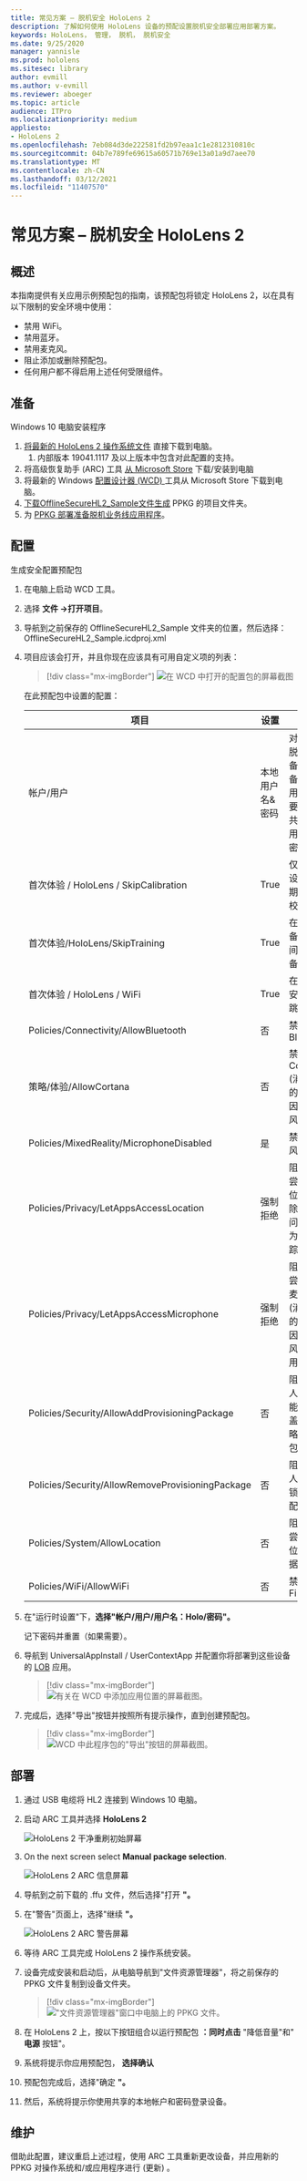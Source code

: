 ```yaml
---
title: 常见方案 – 脱机安全 HoloLens 2
description: 了解如何使用 HoloLens 设备的预配设置脱机安全部署应用部署方案。
keywords: HoloLens， 管理， 脱机， 脱机安全
ms.date: 9/25/2020
manager: yannisle
ms.prod: hololens
ms.sitesec: library
author: evmill
ms.author: v-evmill
ms.reviewer: aboeger
ms.topic: article
audience: ITPro
ms.localizationpriority: medium
appliesto:
- HoloLens 2
ms.openlocfilehash: 7eb084d3de222581fd2b97eaa1c1e2812310810c
ms.sourcegitcommit: 04b7e789fe69615a60571b769e13a01a9d7aee70
ms.translationtype: MT
ms.contentlocale: zh-CN
ms.lasthandoff: 03/12/2021
ms.locfileid: "11407570"
---
```

# <a name="common-scenarios--offline-secure-hololens-2"></a>常见方案 – 脱机安全 HoloLens 2

## <a name="overview"></a>概述

本指南提供有关应用示例预配包的指南，该预配包将锁定 HoloLens 2，以在具有以下限制的安全环境中使用：

-   禁用 WiFi。
-   禁用蓝牙。
-   禁用麦克风。
-   阻止添加或删除预配包。
-   任何用户都不得启用上述任何受限组件。

## <a name="prepare"></a>准备

Windows 10 电脑安装程序
1. [将最新的 HoloLens 2 操作系统文件](https://aka.ms/hololens2download) 直接下载到电脑。 
   1. 内部版本 19041.1117 及以上版本中包含对此配置的支持。
1. 将高级恢复助手 (ARC) 工具 [从 Microsoft Store](https://www.microsoft.com/store/productId/9P74Z35SFRS8) 下载/安装到电脑
1. 将最新的 Windows [配置设计器 (WCD) ](https://www.microsoft.com/p/windows-configuration-designer/9nblggh4tx22?activetab=pivot:overviewtab) 工具从 Microsoft Store 下载到电脑。
1. [下载OfflineSecureHL2_Sample文件生成](https://aka.ms/HoloLensDocs-SecureOfflineSample) PPKG 的项目文件夹。
1. 为 [PPKG 部署准备脱机业务线应用程序](app-deploy-provisioning-package.md)。 


## <a name="configure"></a>配置

生成安全配置预配包

1. 在电脑上启动 WCD 工具。
1. 选择 **文件 ->打开项目**。
  1. 导航到之前保存的 OfflineSecureHL2_Sample 文件夹的位置，然后选择：OfflineSecureHL2_Sample.icdproj.xml
1. 项目应该会打开，并且你现在应该具有可用自定义项的列表：

   > [!div class="mx-imgBorder"]
   > ![在 WCD 中打开的配置包的屏幕截图](images/offline-secure-sample-wcd.png)

   在此预配包中设置的配置：
   
   |     项目                                                |     设置                       |     说明                                                                                                                    |
   |---------------------------------------------------------|-----------------------------------|------------------------------------------------------------------------------------------------------------------------------------|
   |     帐户/用户                                    |     本地用户名&密码    |     对于这些脱机设备，该设备的所有用户都需要设置和共享一个用户名和密码。          |
   |     首次体验 / HoloLens / SkipCalibration       |     True                          |     仅在初始设备设置期间跳过校准                                                                             |
   |     首次体验/HoloLens/SkipTraining          |     True                          |     在初始设备设置期间跳过设备培训                                                                              |
   |     首次体验 / HoloLens / WiFi                  |     True                          |     在Wi-Fi安装期间跳过配置                                                                                 |
   |     Policies/Connectivity/AllowBluetooth                |     否                            |     禁用Bluetooth                                                                                                             |
   |     策略/体验/AllowCortana                    |     否                            |     禁用 Cortana (消除潜在的问题，因为麦克风已禁用)                                           |
   |     Policies/MixedReality/MicrophoneDisabled            |     是                           |     禁用麦克风                                                                                                            |
   |     Policies/Privacy/LetAppsAccessLocation              |     强制拒绝                    |     阻止应用尝试访问位置 (消除潜在的问题，因为位置跟踪功能已)     |
   |     Policies/Privacy/LetAppsAccessMicrophone            |     强制拒绝                    |     阻止应用尝试访问麦克风 (消除潜在的问题，因为麦克风已被禁用)            |
   |     Policies/Security/AllowAddProvisioningPackage       |     否                            |     阻止任何人添加可能尝试覆盖锁定策略的预配包。                         |
   |     Policies/Security/AllowRemoveProvisioningPackage    |     否                            |     阻止任何人删除此锁定的预配包。                                                           |
   |     Policies/System/AllowLocation                       |     否                            |     阻止设备尝试跟踪位置数据。                                                                        |
   |     Policies/WiFi/AllowWiFi                             |     否                            |     禁用Wi-Fi                                                                                                                 |

1. 在"运行时设置"下，**选择"帐户/用户/用户名：Holo/密码"。**

   记下密码并重置（如果需要）。

1. 导航到 UniversalAppInstall / UserContextApp 并配置你将部署到这些设备的 [LOB](app-deploy-provisioning-package.md) 应用。

   > [!div class="mx-imgBorder"]
   > ![有关在 WCD 中添加应用位置的屏幕截图。](images/offline-secure-sample-wcd-usercontextapp2.png)

1. 完成后，选择"导出"按钮并按照所有提示操作，直到创建预配包。

   > [!div class="mx-imgBorder"]
   > ![WCD 中此程序包的"导出"按钮的屏幕截图。](images/offline-secure-sample-wcd-export.png)

## <a name="deploy"></a>部署

1. 通过 USB 电缆将 HL2 连接到 Windows 10 电脑。
1. 启动 ARC 工具并选择 **HoloLens 2**

   ![HoloLens 2 干净重刷初始屏幕](images/ARC2.png)

1. On the next screen select **Manual package selection**.

   ![HoloLens 2 ARC 信息屏幕](images/arc_device_info.png)

1. 导航到之前下载的 .ffu 文件，然后选择"打开 **"。**
1. 在"警告"页面上，选择"继续 **"。**

   ![HoloLens 2 ARC 警告屏幕](images/arc_warning.png)

1. 等待 ARC 工具完成 HoloLens 2 操作系统安装。
1. 设备完成安装和启动后，从电脑导航到"文件资源管理器"，将之前保存的 PPKG 文件复制到设备文件夹。

   > [!div class="mx-imgBorder"]
   > !["文件资源管理器"窗口中电脑上的 PPKG 文件。](images/offline-secure-file-explorer.png)

1. 在 HoloLens 2 上，按以下按钮组合以运行预配包 **：同时点击** "降低音量"和" **电源** 按钮"。
1. 系统将提示你应用预配包， **选择确认**
1. 预配包完成后，选择"确定 **"。**
1. 然后，系统将提示你使用共享的本地帐户和密码登录设备。

## <a name="maintain"></a>维护

借助此配置，建议重启上述过程，使用 ARC 工具重新更改设备，并应用新的 PPKG 对操作系统和/或应用程序进行 (更新) 。
